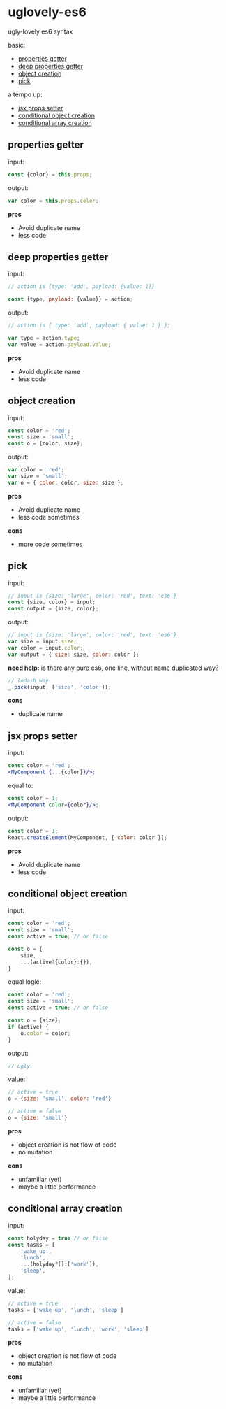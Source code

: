 # uglovely-es6
ugly-lovely es6 syntax

basic:
- [properties getter](#properties-getter)
- [deep properties getter](#deep-properties-getter)
- [object creation](#object-creation)
- [pick](#pick)

a tempo up:
- [jsx props setter](#jsx-props-setter)
- [conditional object creation](#conditional-object-creation)
- [conditional array creation](#conditional-array-creation)


## properties getter

input:
```js
const {color} = this.props;
```

output:
```js
var color = this.props.color;
```

**pros**
- Avoid duplicate name
- less code


## deep properties getter

input:
```js
// action is {type: 'add', payload: {value: 1}}

const {type, payload: {value}} = action;
```

output:
```js
// action is { type: 'add', payload: { value: 1 } };

var type = action.type;
var value = action.payload.value;
```

**pros**
- Avoid duplicate name
- less code


## object creation

input:
```js
const color = 'red';
const size = 'small';
const o = {color, size};
```

output:
```js
var color = 'red';
var size = 'small';
var o = { color: color, size: size };
```

**pros**
- Avoid duplicate name
- less code sometimes

**cons**
- more code sometimes


## pick

input:
```js
// input is {size: 'large', color: 'red', text: 'es6'}
const {size, color} = input;
const output = {size, color};
```

output:
```js
// input is {size: 'large', color: 'red', text: 'es6'}
var size = input.size;
var color = input.color;
var output = { size: size, color: color };
```

**need help:**
is there any pure es6, one line, without name duplicated way?
```js
// lodash way
_.pick(input, ['size', 'color']);
```

**cons**
- duplicate name


## jsx props setter
input:
```jsx
const color = 'red';
<MyComponent {...{color}}/>;
```

equal to:
```jsx
const color = 1;
<MyComponent color={color}/>;
```

output:
```js
const color = 1;
React.createElement(MyComponent, { color: color });
```

**pros**
- Avoid duplicate name
- less code


## conditional object creation

input:
```js
const color = 'red';
const size = 'small';
const active = true; // or false

const o = {
    size,
    ...(active?{color}:{}),
}
```

equal logic:
```js
const color = 'red';
const size = 'small';
const active = true; // or false

const o = {size};
if (active) {
    o.color = color;
}
```

output:
```js
// ugly.
```

value:
```js
// active = true
o = {size: 'small', color: 'red'}

// active = false
o = {size: 'small'}
```

**pros**
- object creation is not flow of code
- no mutation

**cons**
- unfamiliar (yet)
- maybe a little performance

## conditional array creation

input:
```js
const holyday = true // or false
const tasks = [
    'wake up',
    'lunch',
    ...(holyday?[]:['work']),
    'sleep',
];
```

value:
```js
// active = true
tasks = ['wake up', 'lunch', 'sleep']

// active = false
tasks = ['wake up', 'lunch', 'work', 'sleep']
```


**pros**
- object creation is not flow of code
- no mutation

**cons**
- unfamiliar (yet)
- maybe a little performance
